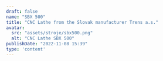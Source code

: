 ```yaml
---
draft: false
name: "SBX 500"
title: "CNC Lathe from the Slovak manufacturer Trens a.s."
avatar:
  src: "assets/stroje/sbx500.png"
  alt: "CNC Lathe SBX 500"
publishDate: "2022-11-08 15:39"
type: 'content'
---
```

